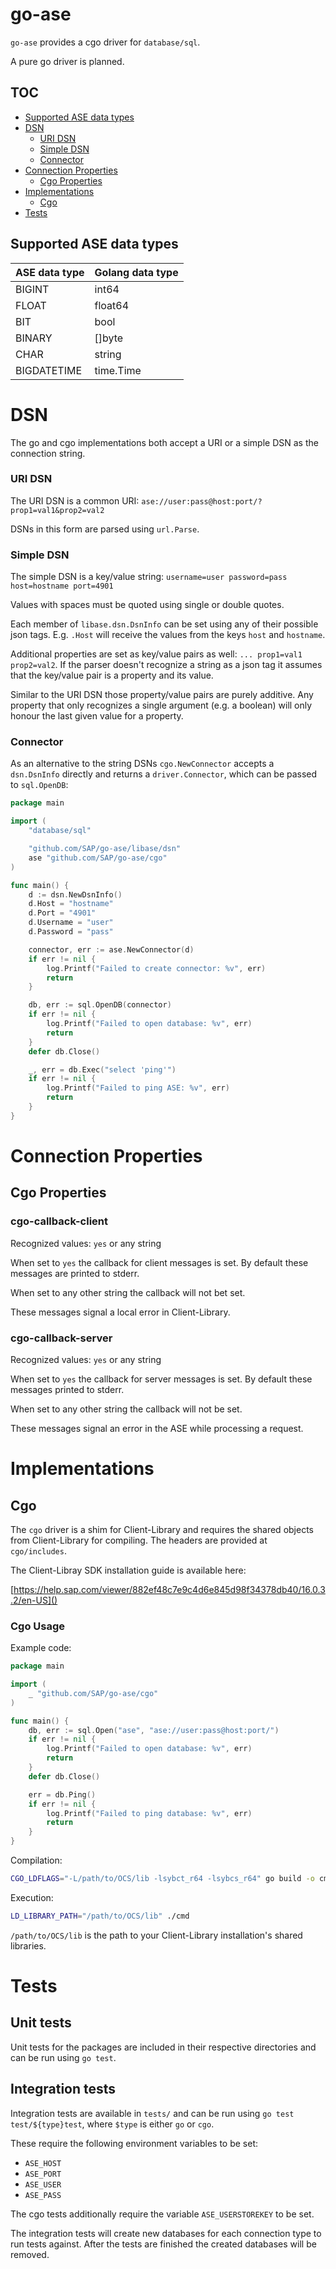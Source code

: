 # go-ase

`go-ase` provides a cgo driver for `database/sql`.

A pure go driver is planned.

## TOC

- [Supported ASE data types](#supported-ase-data-types)
- [DSN](#dsn)
  * [URI DSN](#uri-dsn)
  * [Simple DSN](#simple-dsn)
  * [Connector](#connector)
- [Connection Properties](#connection-properties)
  * [Cgo Properties](#cgo-properties)
- [Implementations](#implementations)
  * [Cgo](#cgo)
- [Tests](#tests)

## Supported ASE data types

| ASE data type | Golang data type  |
| ------------- | ----------------- |
| BIGINT        | int64             |
| FLOAT         | float64           |
| BIT           | bool              |
| BINARY        | []byte            |
| CHAR          | string            |
| BIGDATETIME   | time.Time         |

# DSN

The go and cgo implementations both accept a URI or a simple DSN as the
connection string.

### URI DSN

The URI DSN is a common URI: `ase://user:pass@host:port/?prop1=val1&prop2=val2`

DSNs in this form are parsed using `url.Parse`.

### Simple DSN

The simple DSN is a key/value string: `username=user password=pass host=hostname port=4901`

Values with spaces must be quoted using single or double quotes.

Each member of `libase.dsn.DsnInfo` can be set using any of their
possible json tags. E.g. `.Host` will receive the values from the keys
`host` and `hostname`.

Additional properties are set as key/value pairs as well: `...
prop1=val1 prop2=val2`. If the parser doesn't recognize a string as
a json tag it assumes that the key/value pair is a property and its
value.

Similar to the URI DSN those property/value pairs are purely additive.
Any property that only recognizes a single argument (e.g. a boolean)
will only honour the last given value for a property.

### Connector

As an alternative to the string DSNs `cgo.NewConnector` accepts
a `dsn.DsnInfo` directly and returns a `driver.Connector`, which can be
passed to `sql.OpenDB`:

```go
package main

import (
    "database/sql"

    "github.com/SAP/go-ase/libase/dsn"
    ase "github.com/SAP/go-ase/cgo"
)

func main() {
    d := dsn.NewDsnInfo()
    d.Host = "hostname"
    d.Port = "4901"
    d.Username = "user"
    d.Password = "pass"

    connector, err := ase.NewConnector(d)
    if err != nil {
        log.Printf("Failed to create connector: %v", err)
        return
    }

    db, err := sql.OpenDB(connector)
    if err != nil {
        log.Printf("Failed to open database: %v", err)
        return
    }
    defer db.Close()

    _, err = db.Exec("select 'ping'")
    if err != nil {
        log.Printf("Failed to ping ASE: %v", err)
        return
    }
}
```

# Connection Properties

## Cgo Properties

### cgo-callback-client

Recognized values: `yes` or any string

When set to `yes` the callback for client messages is set. By default
these messages are printed to stderr.

When set to any other string the callback will not bet set.

These messages signal a local error in Client-Library.

### cgo-callback-server

Recognized values: `yes` or any string

When set to `yes` the callback for server messages is set. By default
these messages printed to stderr.

When set to any other string the callback will not be set.

These messages signal an error in the ASE while processing a request.

# Implementations

## Cgo
The `cgo` driver is a shim for Client-Library and requires the shared
objects from Client-Library for compiling. The headers are provided at
`cgo/includes`.

The Client-Libray SDK installation guide is available here:

[https://help.sap.com/viewer/882ef48c7e9c4d6e845d98f34378db40/16.0.3.2/en-US]()

### Cgo Usage

Example code:

```go
package main

import (
    _ "github.com/SAP/go-ase/cgo"
)

func main() {
    db, err := sql.Open("ase", "ase://user:pass@host:port/")
    if err != nil {
        log.Printf("Failed to open database: %v", err)
        return
    }
    defer db.Close()

    err = db.Ping()
    if err != nil {
        log.Printf("Failed to ping database: %v", err)
        return
    }
}
```

Compilation:

```sh
CGO_LDFLAGS="-L/path/to/OCS/lib -lsybct_r64 -lsybcs_r64" go build -o cmd ./
```

Execution:

```sh
LD_LIBRARY_PATH="/path/to/OCS/lib" ./cmd
```

`/path/to/OCS/lib` is the path to your Client-Library installation's
shared libraries.

# Tests

## Unit tests

Unit tests for the packages are included in their respective directories
and can be run using `go test`.

## Integration tests

Integration tests are available in `tests/` and can be run using `go
test test/${type}test`, where `$type` is either `go` or `cgo`.

These require the following environment variables to be set:

- `ASE_HOST`
- `ASE_PORT`
- `ASE_USER`
- `ASE_PASS`

The cgo tests additionally require the variable `ASE_USERSTOREKEY` to be
set.

The integration tests will create new databases for each connection type
to run tests against. After the tests are finished the created databases
will be removed.
